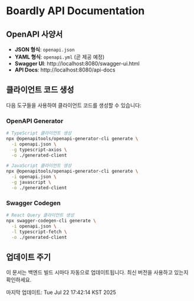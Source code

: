 # Boardly API Documentation

## OpenAPI 사양서

- **JSON 형식**: `openapi.json`
- **YAML 형식**: `openapi.yml` (곧 제공 예정)
- **Swagger UI**: http://localhost:8080/swagger-ui.html
- **API Docs**: http://localhost:8080/api-docs

## 클라이언트 코드 생성

다음 도구들을 사용하여 클라이언트 코드를 생성할 수 있습니다:

### OpenAPI Generator
```bash
# TypeScript 클라이언트 생성
npx @openapitools/openapi-generator-cli generate \
  -i openapi.json \
  -g typescript-axios \
  -o ./generated-client

# JavaScript 클라이언트 생성  
npx @openapitools/openapi-generator-cli generate \
  -i openapi.json \
  -g javascript \
  -o ./generated-client
```

### Swagger Codegen
```bash
# React Query 클라이언트 생성
npx swagger-codegen-cli generate \
  -i openapi.json \
  -l typescript-fetch \
  -o ./generated-client
```

## 업데이트 주기

이 문서는 백엔드 빌드 시마다 자동으로 업데이트됩니다.
최신 버전을 사용하고 있는지 확인하세요.

마지막 업데이트: Tue Jul 22 17:42:14 KST 2025
